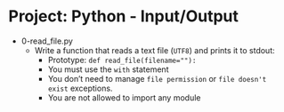 # Project: Python - Input/Output

*   0-read_file.py
    - Write a function that reads a text file (`UTF8`) and prints it to stdout:
      - Prototype: `def read_file(filename=""):`
      - You must use the `with` statement
      - You don’t need to manage `file permission` or `file doesn't exist` exceptions.
      - You are not allowed to import any module
